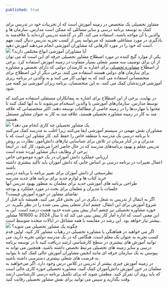 ```yaml
---
published: true
---
```

مشاور تحصیلی یک متخصص در زمینه آموزش است که از تجربیات خود در تدریس برای کمک به توسعه برنامه درسی و سایر مسائلی که ممکن است مدارس، سازمان ها و والدین با آن مواجه باشند، استفاده می کند. اگر در گذشته تدریس کرده‌اید یا علاقه‌مند به یادگیری در مورد مشاغلی هستید که می‌توانید پس از کسب تجربه تدریس دنبال کنید، مهم است که خود را در مورد کارهایی که مشاوران آموزشی انجام می‌دهند آموزش دهید.<br>
![](https://rahyabmoshaver.com/wp-content/uploads/2022/05/%D9%85%D8%B4%D8%A7%D9%88%D8%B1-%D8%AA%D8%AD%D8%B5%DB%8C%D9%84%DB%8C%D8%8C-%DA%86%D9%87-%DA%A9%D8%B3%DB%8C-%D8%A7%D8%B3%D8%AA.jpg)
آیا مشاوران آموزشی انواع مختلفی دارند؟<br>
یکی از موارد گیج کننده در مورد اصطلاح مشاور تحصیلی حرفه ای این است که می توان از آن برای توصیف سه مسیر شغلی بسیار متفاوت در زمینه آموزش استفاده کرد. برخی از اصطلاح [مشاوره تحصیلی](https://rahyabmoshaver.com/%D9%85%D8%B4%D8%A7%D9%88%D8%B1%D9%87-%D8%AA%D8%AD%D8%B5%DB%8C%D9%84%DB%8C-%D8%AA%D9%84%D9%81%D9%86%DB%8C-%D9%88-%D8%AD%D8%B6%D9%88%D8%B1%DB%8C/) برای اشاره به کارمندان دولتی که دارای تخصص و مشاوره برای سازمان های دولتی هستند استفاده می کنند. برخی دیگر از این اصطلاح برای متخصصانی استفاده می کنند که به تنهایی کار می کنند و به والدین در برنامه ریزی آموزشی فرزندشان کمک می کنند. به این متخصصان، برنامه ریزان آموزشی نیز گفته می شود.<br>

در نهایت، برخی از این اصطلاح برای اشاره به پیمانکاران مستقلی استفاده می‌کنند که توسط مدارس، سازمان‌های آموزشی یا والدین استخدام می‌شوند تا به آنها کمک کنند تا محتوا یا مهارت‌ها را در زمینه خاصی از مطالعات توسعه دهند. اکثر متخصصانی که علاقه مند به کار در زمینه مشاوره تحصیلی هستند، علاقه مند به کار به عنوان مشاور مستقل هستند.<br>
![](https://rahyabmoshaver.com/wp-content/uploads/2022/05/%D9%85%D8%B4%D8%A7%D9%88%D8%B1-%D8%AA%D8%AD%D8%B5%DB%8C%D9%84%DB%8C-%D8%AE%D9%88%D8%A8.jpg)
یک مشاور تحصیلی چه کاری انجام می دهد؟<br>
مشاوران نقش مهمی در سیستم آموزشی ایفا می‌کنند زیرا اغلب به مدرسه کمک می‌کنند تا برنامه درسی یک مدرسه یا منطقه خاص را حفظ کند. کار مشاور این است که با مدیران و در کنار مربیان در تلاش برای شناسایی نیازهای دانش‌آموز، نظارت بر روش تدریس معلم و بهبود برنامه‌های مدرسه که در حال حاضر اجرا می‌شود، کار کند. در اینجا برخی از وظایف دیگر مشاور آورده شده است:<br>
ارزیابی عملکرد دانش آموزان در یک حوزه موضوعی خاص<br>
اعمال تغییرات در برنامه درسی بر اساس جایی که دانش آموزان باید تاکید بیشتری داشته باشند<br>
نظرسنجی از دانش آموزان برای تغییر برنامه یا برنامه درسی<br>
خرید کتاب ها و لوازم جدید برای برنامه های جدید مدرسه<br>
طراحی برنامه های آموزشی جدید برای معلمان به منظور بهبود تدریس آنها<br>
جلسات با مدیران و معلمان برای بحث در مورد عملکرد و بودجه<br>
تقاضای مشاور در حوزه آموزش چیست؟<br>
اگر به انتقال از تدریس به شغل دیگری در این بخش فکر می کنید، همیشه باید قبل از شروع آموزش برای این انتقال، چشم انداز شغلی پیش بینی شده را در نظر بگیرید. در حوزه مشاوره تحصیلی نیز چشم انداز پیش بینی شده حدود هشت درصد است. این به این معنی است که اداره آمار کار پیش بینی می کند که تا سال 2024 به 161600 مشاور بیشتر نیاز خواهد بود. این رشد در مقایسه با همه مشاغل در ایالات متحده متوسط است.<br>
![](https://rahyabmoshaver.com/wp-content/uploads/2022/05/%D8%A7%D9%86%D9%88%D8%A7%D8%B9-%D8%AA%DA%A9%D9%86%DB%8C%DA%A9-%D9%87%D8%A7%DB%8C-%D9%85%D8%B4%D8%A7%D9%88%D8%B1%D9%87-%D8%AA%D8%AD%D8%B5%DB%8C%D9%84%DB%8C.jpg)
چگونه یک مشاور تحصیلی می شوید؟<br>
اگر می خواهید در هماهنگی یا مشاوره تحصیلی در رهیاب مشاور کار کنید، اولین قدم کسب تجربه به عنوان یک معلم است. هنگامی که در یک مدرسه دولتی تجربه دارید، می توانید آموزش های بیشتری در سطح کارشناسی ارشد دریافت کنید تا در توسعه برنامه درسی و سایر زمینه های تحصیلی مرتبط تخصص داشته باشید. همچنین می تواند به پیوستن به یک سازمان حرفه ای مانند انجمن مشاوران آموزش عالی کمک کند تا بتوانید به فرصت های شغلی بیشتری دسترسی داشته باشید.<br>
در زمینه آموزش چیزی بیشتر از تدریس در کلاس درس وجود دارد. اگر می‌خواهید به معلمان در حین آموزش دانش‌آموزان کمک کنید، مشاوره تحصیلی حوزه کاری عالی است که باید روی آن تمرکز کنید. مطمئن شوید که برای تکمیل برنامه درسی کارشناسی ارشد وقت بگذارید و سپس می توانید برای نقش مشاور تحصیلی رقابت کنید.<br>
